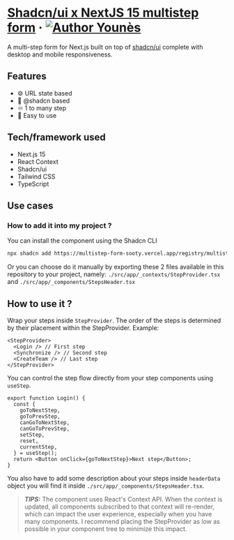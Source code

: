 # [Shadcn/ui x NextJS 15 multistep form](https://multistepform.younesfakallah.fr) &middot; [![Author Younès](https://img.shields.io/badge/Author-Younès-%3C%3E)](https://younesfakallah.fr/blog)

A multi-step form for Next.js built on top of [shadcn/ui](https://ui.shadcn.com)
complete with desktop and mobile responsiveness.

## Features

- ⚙️ URL state based
- 🎨 @shadcn based
- ♾️ 1 to many step
- 🍳 Easy to use

## Tech/framework used

- Next.js 15
- React Context
- Shadcn/ui
- Tailwind CSS
- TypeScript

## Use cases

### How to add it into my project ?

You can install the component using the Shadcn CLI
```bash
npx shadcn add https://multistep-form-sooty.vercel.app/registry/multistep-01.json
```

Or you can choose do it manually by exporting these 2 files available in this
repository to your project, namely: `./src/app/_contexts/StepProvider.tsx` and
`./src/app/_components/StepsHeader.tsx`

## How to use it ?

Wrap your steps inside `StepProvider`. The order of the steps is determined by
their placement within the StepProvider. Example:

```tsx
<StepProvider>
  <Login /> // First step
  <Synchronize /> // Second step
  <CreateTeam /> // Last step
</StepProvider>
```

You can control the step flow directly from your step components using
`useStep`.

```tsx
export function Login() {
  const {
    goToNextStep,
    goToPrevStep,
    canGoToNextStep,
    canGoToPrevStep,
    setStep,
    reset,
    currentStep,
  } = useStep();
  return <Button onClick={goToNextStep}>Next step</Button>;
}
```

You also have to add some description about your steps inside `headerData` object
you will find it inside `./src/app/_components/StepsHeader.tsx`.


> **_TIPS:_** The component uses React's Context API. When the context is
> updated, all components subscribed to that context will re-render, which can
> impact the user experience, especially when you have many components. I
> recommend placing the StepProvider as low as possible in your component tree
> to minimize this impact.
